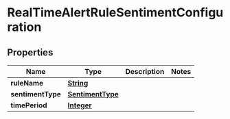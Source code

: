 

# RealTimeAlertRuleSentimentConfiguration


## Properties

| Name | Type | Description | Notes |
|------------ | ------------- | ------------- | -------------|
|**ruleName** | [**String**](String.md) |  |  |
|**sentimentType** | [**SentimentType**](SentimentType.md) |  |  |
|**timePeriod** | [**Integer**](Integer.md) |  |  |



